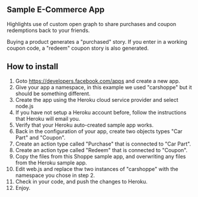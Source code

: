 Sample E-Commerce App
---------------------

Highlights use of custom open graph to share purchases and coupon redemptions
back to your friends.

Buying a product generates a "purchased" story. If you enter in a working
coupon code, a "redeem" coupon story is also generated.

How to install
--------------

1. Goto https://developers.facebook.com/apps and create a new app.
2. Give your app a namespace, in this example we used "carshoppe" but it should be something different.
3. Create the app using the Heroku cloud service provider and select node.js
4. If you have not setup a Heroku account before, follow the instructions that Heroku will email you.
5. Verify that your Heroku auto-created sample app works.
6. Back in the configuration of your app, create two objects types "Car Part" and "Coupon".
7. Create an action type called "Purchase" that is connected to "Car Part".
8. Create an action type called "Redeem" that is connected to "Coupon".
9. Copy the files from this Shoppe sample app, and overwriting any files from the Heroku sample app.
10. Edit web.js and replace thw two instances of "carshoppe" with the namespace you chose in step 2.
11. Check in your code, and push the changes to Heroku.
12. Enjoy.
